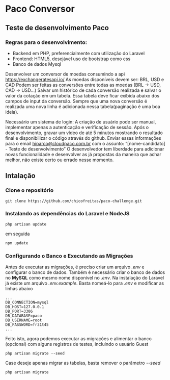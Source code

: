 # Paco Conversor

## Teste de desenvolvimento Paco

### Regras para o desenvolvimento:

- Backend em PHP,  preferencialmente com utilização do Laravel
- Frontend: HTML5, desejável uso de bootstrap como css
- Banco de dados Mysql

Desenvolver um conversor de moedas consumindo a api https://exchangeratesapi.io/
As moedas disponíveis devem ser: BRL, USD e CAD
Podem ser feitas as conversões entre todas as moedas (BRL -> USD, CAD -> USD...) Salvar um histórico de cada conversão realizada e salvar o valor da cotação em um tabela. Essa tabela deve ficar exibida abaixo dos campos de input da conversão. Sempre que uma nova conversão é realizada uma nova linha é adicionada nessa tabela(paginação é uma boa ideia).

Necessário um sistema de login:
A criação de usuário pode ser manual, implementar apenas a autenticação e verificação de sessão. Após o desenvolvimento, gravar um vídeo de até 5 minutos mostrando o resultado final e disponibilizar o código através do github. Enviar essas informações para o email hiparco@cloudpaco.com.br com o assunto: “[nome-candidato] - Teste de desenvolvimento” O desenvolvedor tem liberdade para adicionar novas funcionalidade e desenvolver as já propostas da maneira que achar melhor, não existe certo ou errado nesse momento.

## Intalação

### Clone o repositório

    git clone https://github.com/chicofreitas/paco-challenge.git

### Instalando as dependências do Laravel e NodeJS

    php artisan update

em seguida

    npm update

### Configurando o Banco e Executando as Migrações

Antes de executar as migrações, é preciso criar um arquivo *.env* e configurar o banco de dados. Também é necessário criar o banco de dados no **MySQL** como mesmo nome
disponível no *.env*. Na instalação do Laravel já existe um arquivo *.env.example*. Basta nomeá-lo para *.env* e modificar as linhas abaixo

    ...
    DB_CONNECTION=mysql
    DB_HOST=127.0.0.1
    DB_PORT=3306
    DB_DATABASE=paco
    DB_USERNAME=root
    DB_PASSWORD=fr31t45
    ...

Feito isto, agora podemos executar as migrações e alimentar o banco (opcional) com alguns registros de testes, incluindo o usuário Guest

    php artisan migrate --seed

Case deseje apenas migrar as tabelas, basta remover o parâmetro *--seed* 

    php artisan migrate


